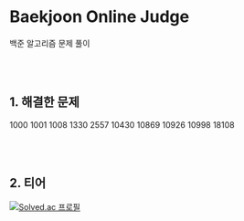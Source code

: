 # Baekjoon Online Judge

백준 알고리즘 문제 풀이

<br/>
<br/>

## 1. 해결한 문제
1000 1001 1008 1330 2557 10430 10869 10926 10998 18108

<br/>
<br/>

## 2. 티어
[![Solved.ac 프로필](http://mazassumnida.wtf/api/v2/generate_badge?boj=theo963000)](https://solved.ac/theo963000)
